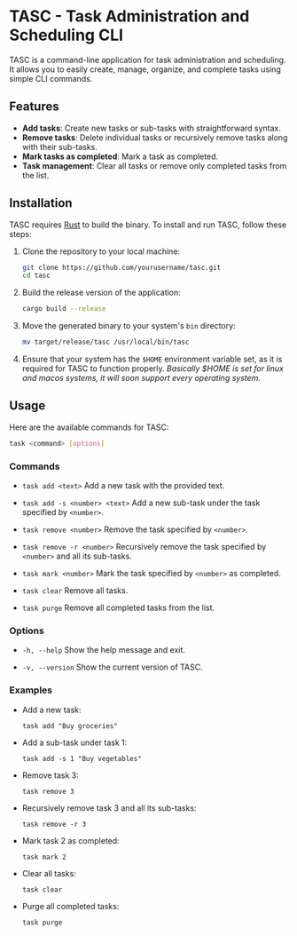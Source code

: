 # TASC - Task Administration and Scheduling CLI

TASC is a command-line application for task administration and scheduling. It allows you to easily create, manage, organize, and complete tasks using simple CLI commands.

## Features

- **Add tasks**: Create new tasks or sub-tasks with straightforward syntax.
- **Remove tasks**: Delete individual tasks or recursively remove tasks along with their sub-tasks.
- **Mark tasks as completed**: Mark a task as completed.
- **Task management**: Clear all tasks or remove only completed tasks from the list.

## Installation

TASC requires [Rust](https://www.rust-lang.org/) to build the binary. To install and run TASC, follow these steps:

1. Clone the repository to your local machine:
    ```bash
    git clone https://github.com/yourusername/tasc.git
    cd tasc
    ```

2. Build the release version of the application:
    ```bash
    cargo build --release
    ```

3. Move the generated binary to your system's `bin` directory:
    ```bash
    mv target/release/tasc /usr/local/bin/tasc
    ```

4. Ensure that your system has the `$HOME` environment variable set, as it is required for TASC to function properly.
*Basically $HOME is set for linux and macos systems, it will soon support every operating system.*

## Usage

Here are the available commands for TASC:

```bash
task <command> [options]
```

### Commands

- `task add <text>`
  Add a new task with the provided text.

- `task add -s <number> <text>`
  Add a new sub-task under the task specified by `<number>`.

- `task remove <number>`
  Remove the task specified by `<number>`.

- `task remove -r <number>`
  Recursively remove the task specified by `<number>` and all its sub-tasks.

- `task mark <number>`
  Mark the task specified by `<number>` as completed.

- `task clear`
  Remove all tasks.

- `task purge`
  Remove all completed tasks from the list.

### Options

- `-h, --help`
  Show the help message and exit.

- `-v, --version`
  Show the current version of TASC.

### Examples

- Add a new task:
    ```
    task add "Buy groceries"
    ```

- Add a sub-task under task 1:
    ```
    task add -s 1 "Buy vegetables"
    ```

- Remove task 3:
    ```
    task remove 3
    ```

- Recursively remove task 3 and all its sub-tasks:
    ```
    task remove -r 3
    ```

- Mark task 2 as completed:
    ```
    task mark 2
    ```

- Clear all tasks:
    ```
    task clear
    ```

- Purge all completed tasks:
    ```
    task purge
    ```

